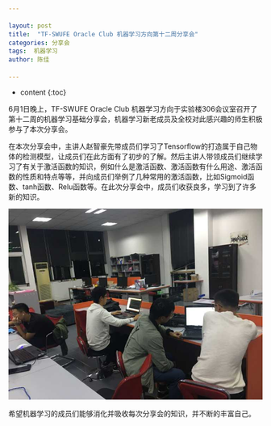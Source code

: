 ```yaml
---

layout: post
title:  "TF-SWUFE Oracle Club 机器学习方向第十二周分享会"
categories: 分享会
tags:  机器学习 
author: 陈佳

---
```

* content
{:toc}



6月1日晚上，TF-SWUFE Oracle Club 机器学习方向于实验楼306会议室召开了第十二周的机器学习基础分享会，机器学习新老成员及全校对此感兴趣的师生积极参与了本次分享会。

在本次分享会中，主讲人赵智豪先带成员们学习了Tensorflow的打造属于自己物体的检测模型，让成员们在此方面有了初步的了解。然后主讲人带领成员们继续学习了有关于激活函数的知识，例如什么是激活函数、激活函数有什么用途、激活函数的性质和特点等等，并向成员们举例了几种常用的激活函数，比如Sigmoid函数、tanh函数、Relu函数等。在此次分享会中，成员们收获良多，学习到了许多新的知识。

![](/img/2019-06-01-ML-Study.jpg)

希望机器学习的成员们能够消化并吸收每次分享会的知识，并不断的丰富自己。

